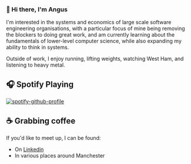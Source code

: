### 👋 Hi there, I'm Angus 


I'm interested in the systems and economics of large scale software engineering organisations, with a particular focus of mine being removing the blockers to doing great work, and am currently learning about the fundamentals of lower-level computer science, while also expanding my ability to think in systems.

Outside of work, I enjoy running, lifting weights, watching West Ham, and listening to heavy metal.

##  🎧 Spotify Playing

[![spotify-github-profile](https://spotify-github-profile.kittinanx.com/api/view?uid=115665173&cover_image=true&theme=default&show_offline=true&background_color=121212&interchange=true)](https://spotify-github-profile.kittinanx.com/api/view?uid=115665173&redirect=true)

## ☕️ Grabbing coffee

If you'd like to meet up, I can be found:
- On [Linkedin](https://linkedin.com/in/angus-jellis)
- In various places around Manchester
